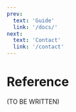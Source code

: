 ```yaml
---
prev:
  text: 'Guide'
  link: '/docs/'
next:
  text: 'Contact'
  link: '/contact'
---
```


Reference
=========

(TO BE WRITTEN)